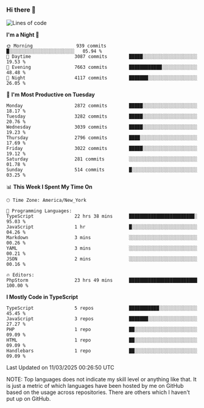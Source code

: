 ### Hi there 👋

<!--
**LynxJinxxy/LynxJinxxy** is a ✨ _special_ ✨ repository because its `README.md` (this file) appears on your GitHub profile.

Here are some ideas to get you started:

- 🔭 I’m currently working on ...
- 🌱 I’m currently learning ...
- 👯 I’m looking to collaborate on ...
- 🤔 I’m looking for help with ...
- 💬 Ask me about ...
- 📫 How to reach me: ...
- 😄 Pronouns: ...
- ⚡ Fun fact: ...
-->

<!--START_SECTION:waka-->
![Lines of code](https://img.shields.io/badge/From%20Hello%20World%20I%27ve%20Written-24.7%20million%20lines%20of%20code-blue)

**I'm a Night 🦉** 

```text
🌞 Morning                939 commits         █░░░░░░░░░░░░░░░░░░░░░░░░   05.94 % 
🌆 Daytime                3087 commits        █████░░░░░░░░░░░░░░░░░░░░   19.53 % 
🌃 Evening                7663 commits        ████████████░░░░░░░░░░░░░   48.48 % 
🌙 Night                  4117 commits        ███████░░░░░░░░░░░░░░░░░░   26.05 % 
```
📅 **I'm Most Productive on Tuesday** 

```text
Monday                   2872 commits        █████░░░░░░░░░░░░░░░░░░░░   18.17 % 
Tuesday                  3282 commits        █████░░░░░░░░░░░░░░░░░░░░   20.76 % 
Wednesday                3039 commits        █████░░░░░░░░░░░░░░░░░░░░   19.23 % 
Thursday                 2796 commits        ████░░░░░░░░░░░░░░░░░░░░░   17.69 % 
Friday                   3022 commits        █████░░░░░░░░░░░░░░░░░░░░   19.12 % 
Saturday                 281 commits         ░░░░░░░░░░░░░░░░░░░░░░░░░   01.78 % 
Sunday                   514 commits         █░░░░░░░░░░░░░░░░░░░░░░░░   03.25 % 
```


📊 **This Week I Spent My Time On** 

```text
🕑︎ Time Zone: America/New_York

💬 Programming Languages: 
TypeScript               22 hrs 38 mins      ████████████████████████░   95.03 % 
JavaScript               1 hr                █░░░░░░░░░░░░░░░░░░░░░░░░   04.26 % 
Markdown                 3 mins              ░░░░░░░░░░░░░░░░░░░░░░░░░   00.26 % 
YAML                     3 mins              ░░░░░░░░░░░░░░░░░░░░░░░░░   00.21 % 
JSON                     2 mins              ░░░░░░░░░░░░░░░░░░░░░░░░░   00.16 % 

🔥 Editors: 
PhpStorm                 23 hrs 49 mins      █████████████████████████   100.00 % 
```

**I Mostly Code in TypeScript** 

```text
TypeScript               5 repos             ███████████░░░░░░░░░░░░░░   45.45 % 
JavaScript               3 repos             ███████░░░░░░░░░░░░░░░░░░   27.27 % 
PHP                      1 repo              ██░░░░░░░░░░░░░░░░░░░░░░░   09.09 % 
HTML                     1 repo              ██░░░░░░░░░░░░░░░░░░░░░░░   09.09 % 
Handlebars               1 repo              ██░░░░░░░░░░░░░░░░░░░░░░░   09.09 % 
```




 Last Updated on 11/03/2025 00:26:50 UTC
<!--END_SECTION:waka-->
NOTE: Top languages does not indicate my skill level or anything like that. It is just a metric of which languages have been hosted by me on GitHub based on the usage across repositories. There are others which I haven't put up on GitHub.
